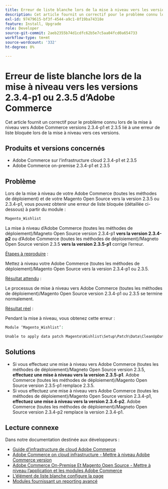 ```yaml
---
title: Erreur de liste blanche lors de la mise à niveau vers les versions 2.3.4-p1 ou 2.3.5 d’Adobe Commerce
description: Cet article fournit un correctif pour le problème connu lors de la mise à niveau vers Adobe Commerce versions 2.3.4-p1 et 2.3.5 lié à une erreur de liste bloquée lors de la mise à niveau vers ces versions.
exl-id: 97479615-bf3f-4544-a9c1-8f19ba74318e
feature: Install, Upgrade
role: Developer
source-git-commit: 2aeb2355b74d1cdfc62b5e7c5aa04fcd0a654733
workflow-type: tm+mt
source-wordcount: '332'
ht-degree: 0%

---
```


# Erreur de liste blanche lors de la mise à niveau vers les versions 2.3.4-p1 ou 2.3.5 d’Adobe Commerce

Cet article fournit un correctif pour le problème connu lors de la mise à niveau vers Adobe Commerce versions 2.3.4-p1 et 2.3.5 lié à une erreur de liste bloquée lors de la mise à niveau vers ces versions.

## Produits et versions concernés

* Adobe Commerce sur l’infrastructure cloud 2.3.4-p1 et 2.3.5
* Adobe Commerce on-premise 2.3.4-p1 et 2.3.5

## Problème

Lors de la mise à niveau de votre Adobe Commerce (toutes les méthodes de déploiement) et de votre Magento Open Source vers la version 2.3.5 ou 2.3.4-p1, vous pouvez obtenir une erreur de liste bloquée (détaillée ci-dessous) à partir du module :

```php
Magento_Wishlist
```

La mise à niveau d’Adobe Commerce (toutes les méthodes de déploiement)/Magneto Open Source version 2.3.4-p1 **vers la version 2.3.4-p2** ou d’Adobe Commerce (toutes les méthodes de déploiement)/Magneto Open Source version 2.3.5 **vers la version 2.3.5-p1** corrige l’erreur.

<u>Étapes à reproduire</u> :

Mettez à niveau votre Adobe Commerce (toutes les méthodes de déploiement)/Magento Open Source vers la version 2.3.4-p1 ou 2.3.5.

<u>Résultat attendu</u> :

Le processus de mise à niveau vers Adobe Commerce (toutes les méthodes de déploiement)/Magento Open Source version 2.3.4-p1 ou 2.3.5 se termine normalement.

<u>Résultat réel</u> :

Pendant la mise à niveau, vous obtenez cette erreur :

```php
Module ‘Magento_Wishlist’:

Unable to apply data patch Magento\Wishlist\Setup\Patch\Data\CleanUpData for module Magento_Wishlist. Original exception message: Unable to unserialize value. Error: Syntax error
```

## Solutions

* Si vous effectuez une mise à niveau vers Adobe Commerce (toutes les méthodes de déploiement)/Magneto Open Source version 2.3.5, **effectuez une mise à niveau vers la version 2.3.5-p1**. Adobe Commerce (toutes les méthodes de déploiement)/Magento Open Source version 2.3.5-p1 remplace 2.3.5.
* Si vous effectuez une mise à niveau vers Adobe Commerce (toutes les méthodes de déploiement)/Magento Open Source version 2.3.4-p1, **effectuez une mise à niveau vers la version 2.3.4-p2**. Adobe Commerce (toutes les méthodes de déploiement)/Magneto Open Source version 2.3.4-p2 remplace la version 2.3.4-p1.

## Lecture connexe

Dans notre documentation destinée aux développeurs :

* [Guide d’infrastructure de cloud Adobe Commerce](https://experienceleague.adobe.com/en/docs/commerce-cloud-service/user-guide/overview)
* [Adobe Commerce on cloud infrastructure - Mettre à niveau Adobe Commerce version](https://experienceleague.adobe.com/en/docs/commerce-cloud-service/user-guide/develop/upgrade/commerce-version)
* [Adobe Commerce On-Premise Et Magento Open Source - Mettre à niveau l’application et les modules Adobe Commerce](https://experienceleague.adobe.com/en/docs/commerce-operations/upgrade-guide/overview)
* [L’élément de liste blanche configure la page](https://developer.adobe.com/commerce/frontend-core/guide/layouts/product-layouts/#wishlist-item-configure-page)
* [Modules fournissant un reporting avancé](https://developer.adobe.com/commerce/php/development/advanced-reporting/modules/)
